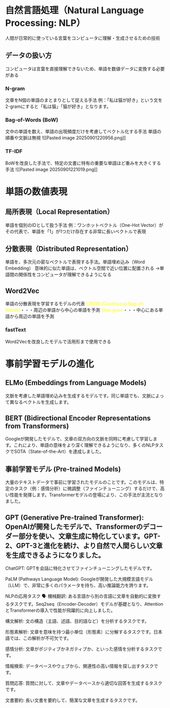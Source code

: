 # 自然言語処理（Natural Language Processing: NLP）
人間が日常的に使っている言葉をコンピュータに理解・生成させるための技術
## データの扱い方
コンピュータは言葉を直接理解できないため、単語を数値データに変換する必要がある
### N-gram
文章をN個の単語のまとまりとして捉える手法
例：「私は猫が好き」という文を2-gramにすると「私は猫」「猫が好き」となります。
### Bag-of-Words (BoW)
文中の単語を数え、単語の出現頻度だけを考慮してベクトル化する手法
単語の順番や文脈は無視
![[Pasted image 20250901220956.png]]
### TF-IDF
BoWを改良した手法で、特定の文書に特有の重要な単語ほど重みを大きくする手法
![[Pasted image 20250901221019.png]]
# 単語の数値表現 
## 局所表現（Local Representation）
単語を個別のIDとして扱う手法
例：ワンホットベクトル（One-Hot Vector）がその代表で、単語を「1」が1つだけ存在する非常に長いベクトルで表現
## 分散表現（Distributed Representation）
単語を、多次元の密なベクトルで表現する手法。単語埋め込み（Word Embedding）
意味的に似た単語は、ベクトル空間で近い位置に配置される
→単語間の関係性をコンピュータが理解できるようになる
## Word2Vec
単語の分散表現を学習するモデルの代表
<font color="#ffff00">CBOW (Continuous Bag-of-Words)</font>・・・周辺の単語から中心の単語を予測
<font color="#ffff00">Skip-gram</font>・・・中心にある単語から周辺の単語を予測
### fastText
Word2Vecを改良したモデルで活用形まで使用できる
# 事前学習モデルの進化 
## ELMo (Embeddings from Language Models)
文脈を考慮した単語埋め込みを生成するモデルです。同じ単語でも、文脈によって異なるベクトルを生成します。
## BERT (Bidirectional Encoder Representations from Transformers)
Googleが開発したモデルで、文章の双方向の文脈を同時に考慮して学習します。これにより、単語の意味をより深く理解できるようになり、多くのNLPタスクでSOTA（State-of-the-Art）を達成しました。
## 事前学習モデル (Pre-trained Models)
大量のテキストデータで事前に学習されたモデルのことです。このモデルは、特定のタスク（例：感情分析）に微調整（ファインチューニング）するだけで、高い性能を発揮します。Transformerモデルの登場により、この手法が主流となりました。
## GPT (Generative Pre-trained Transformer): OpenAIが開発したモデルで、Transformerのデコーダー部分を使い、文章生成に特化しています。GPT-2、GPT-3と進化を続け、より自然で人間らしい文章を生成できるようになりました。

ChatGPT: GPTを会話に特化させてファインチューニングしたモデルです。

PaLM (Pathways Language Model): Googleが開発した大規模言語モデル（LLM）で、非常に多くのパラメータを持ち、高い推論能力を誇ります。

NLPの応用タスク 🗣️
機械翻訳: ある言語から別の言語に文章を自動的に変換するタスクです。Seq2seq（Encoder-Decoder）モデルが基礎となり、AttentionとTransformerの導入で性能が飛躍的に向上しました。

構文解析: 文の構造（主語、述語、目的語など）を分析するタスクです。

形態素解析: 文章を意味を持つ最小単位（形態素）に分解するタスクです。日本語では、この解析が不可欠です。

感情分析: 文章がポジティブかネガティブか、といった感情を分析するタスクです。

情報検索: データベースやウェブから、関連性の高い情報を探し出すタスクです。

質問応答: 質問に対して、文章やデータベースから適切な回答を生成するタスクです。

文書要約: 長い文書を要約して、簡潔な文章を生成するタスクです。